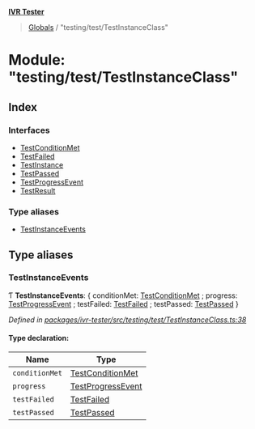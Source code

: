 **[IVR Tester](../README.md)**

> [Globals](../README.md) / "testing/test/TestInstanceClass"

# Module: "testing/test/TestInstanceClass"

## Index

### Interfaces

* [TestConditionMet](../interfaces/_testing_test_testinstanceclass_.testconditionmet.md)
* [TestFailed](../interfaces/_testing_test_testinstanceclass_.testfailed.md)
* [TestInstance](../interfaces/_testing_test_testinstanceclass_.testinstance.md)
* [TestPassed](../interfaces/_testing_test_testinstanceclass_.testpassed.md)
* [TestProgressEvent](../interfaces/_testing_test_testinstanceclass_.testprogressevent.md)
* [TestResult](../interfaces/_testing_test_testinstanceclass_.testresult.md)

### Type aliases

* [TestInstanceEvents](_testing_test_testinstanceclass_.md#testinstanceevents)

## Type aliases

### TestInstanceEvents

Ƭ  **TestInstanceEvents**: { conditionMet: [TestConditionMet](../interfaces/_testing_test_testinstanceclass_.testconditionmet.md) ; progress: [TestProgressEvent](../interfaces/_testing_test_testinstanceclass_.testprogressevent.md) ; testFailed: [TestFailed](../interfaces/_testing_test_testinstanceclass_.testfailed.md) ; testPassed: [TestPassed](../interfaces/_testing_test_testinstanceclass_.testpassed.md)  }

*Defined in [packages/ivr-tester/src/testing/test/TestInstanceClass.ts:38](https://github.com/SketchingDev/ivr-tester/blob/16cd721/packages/ivr-tester/src/testing/test/TestInstanceClass.ts#L38)*

#### Type declaration:

Name | Type |
------ | ------ |
`conditionMet` | [TestConditionMet](../interfaces/_testing_test_testinstanceclass_.testconditionmet.md) |
`progress` | [TestProgressEvent](../interfaces/_testing_test_testinstanceclass_.testprogressevent.md) |
`testFailed` | [TestFailed](../interfaces/_testing_test_testinstanceclass_.testfailed.md) |
`testPassed` | [TestPassed](../interfaces/_testing_test_testinstanceclass_.testpassed.md) |
